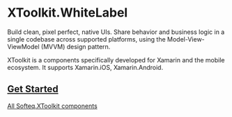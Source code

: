 # XToolkit.WhiteLabel

Build clean, pixel perfect, native UIs. Share behavior and business logic in a single codebase across supported platforms, using the Model-View-ViewModel (MVVM) design pattern.

XToolkit is a components specifically developed for Xamarin and the mobile ecosystem. It supports Xamarin.iOS, Xamarin.Android.

## [Get Started](articles/getting-started.md)


[All Softeq.XToolkit components](articles/xtoolkit/overview.md)
